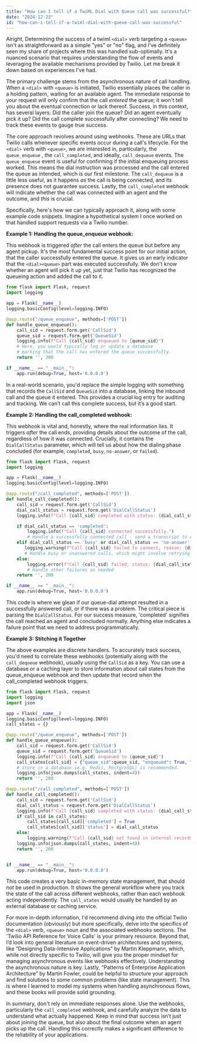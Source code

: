```yaml
---
title: "How can I tell if a TwiML Dial with Queue call was successful?"
date: "2024-12-23"
id: "how-can-i-tell-if-a-twiml-dial-with-queue-call-was-successful"
---
```


Alright,  Determining the success of a twiml `<dial>` verb targeting a `<queue>` isn't as straightforward as a simple "yes" or "no" flag, and I’ve definitely seen my share of projects where this was handled sub-optimally. It's a nuanced scenario that requires understanding the flow of events and leveraging the available mechanisms provided by Twilio. Let me break it down based on experiences I've had.

The primary challenge stems from the asynchronous nature of call handling. When a `<dial>` with `<queue>` is initiated, Twilio essentially places the caller in a holding pattern, waiting for an available agent. The immediate response to your request will only confirm that the call *entered* the queue; it won't tell you about the eventual connection or lack thereof. Success, in this context, has several layers: Did the caller join the queue? Did an agent eventually pick it up? Did the call complete successfully after connecting? We need to track these events to gauge true success.

The core approach revolves around using webhooks. These are URLs that Twilio calls whenever specific events occur during a call's lifecycle. For the `<dial>` verb with `<queue>`, we are interested in, particularly, the `queue_enqueue` , the `call_completed`, and ideally, `call_dequeue` events. The `queue_enqueue` event is useful for confirming if the initial enqueuing process worked. This means the dial instruction was processed and the call entered the queue as intended, which is our first milestone. The `call_dequeue` is a little less useful, as it happens *as* the call is being connected, and its presence does not guarantee success. Lastly, the `call_completed` webhook will indicate whether the call was connected with an agent and the outcome, and *this* is crucial.

Specifically, here's how we can typically approach it, along with some example code snippets. Imagine a hypothetical system I once worked on that handled support requests via a Twilio number.

**Example 1: Handling the queue_enqueue webhook:**

This webhook is triggered *after* the call enters the queue but before any agent pickup. It's the most fundamental success point for our initial action, that the caller successfully entered the queue. It gives us an early indicator that the `<dial><queue>` part was executed successfully. We don't know whether an agent will pick it up yet, just that Twilio has recognized the queueing action and added the call to it.

```python
from flask import Flask, request
import logging

app = Flask(__name__)
logging.basicConfig(level=logging.INFO)

@app.route("/queue_enqueue", methods=['POST'])
def handle_queue_enqueue():
    call_sid = request.form.get('CallSid')
    queue_sid = request.form.get('QueueSid')
    logging.info(f"Call {call_sid} enqueued to {queue_sid}")
    # Here, you would typically log or update a database
    # marking that the call has entered the queue successfully.
    return '', 200

if __name__ == "__main__":
    app.run(debug=True, host='0.0.0.0')
```

In a real-world scenario, you'd replace the simple logging with something that records the `CallSid` and `QueueSid` into a database, linking the inbound call and the queue it entered. This provides a crucial log entry for auditing and tracking. We can’t call this complete success, but it’s a good start.

**Example 2: Handling the call_completed webhook:**

This webhook is vital and, honestly, where the real information lies. It triggers *after* the call ends, providing details about the outcome of the call, regardless of how it was connected. Crucially, it contains the `DialCallStatus` parameter, which will tell us about how the dialing phase concluded (for example, `completed`, `busy`, `no-answer`, or `failed`).

```python
from flask import Flask, request
import logging

app = Flask(__name__)
logging.basicConfig(level=logging.INFO)

@app.route("/call_completed", methods=['POST'])
def handle_call_completed():
    call_sid = request.form.get('CallSid')
    dial_call_status = request.form.get('DialCallStatus')
    logging.info(f"Call {call_sid} completed with status: {dial_call_status}")

    if dial_call_status == 'completed':
        logging.info(f"Call {call_sid} connected successfully.")
        # Handle a successfully connected call - send a transcript to email, update a database, etc.
    elif dial_call_status == 'busy' or dial_call_status == 'no-answer':
       logging.warning(f"Call {call_sid} failed to connect, reason: {dial_call_status}")
       # Handle busy or unanswered calls, which might involve retrying
    else:
        logging.error(f"Call {call_sid} failed, status: {dial_call_status}")
        # Handle other failures as needed
    return '', 200

if __name__ == "__main__":
    app.run(debug=True, host='0.0.0.0')
```
This code is where we glean if our queue-dial attempt resulted in a successfully answered call, or if there was a problem. The critical piece is parsing the `DialCallStatus`. For our success measure, 'completed' signifies the call reached an agent and concluded normally. Anything else indicates a failure point that we need to address programmatically.

**Example 3: Stitching it Together**

The above examples are discrete handlers. To accurately track success, you'd need to correlate these webhooks (potentially along with the `call_dequeue` webhook), usually using the `CallSid` as a key. You can use a database or a caching layer to store information about call states from the queue_enqueue webhook and then update that record when the call_completed webhook triggers.

```python
from flask import Flask, request
import logging
import json

app = Flask(__name__)
logging.basicConfig(level=logging.INFO)
call_states = {}

@app.route("/queue_enqueue", methods=['POST'])
def handle_queue_enqueue():
    call_sid = request.form.get('CallSid')
    queue_sid = request.form.get('QueueSid')
    logging.info(f"Call {call_sid} enqueued to {queue_sid}")
    call_states[call_sid] = {"queue_sid":queue_sid, "enqueued": True, "completed": False, "status": None}
    # Store in a database (e.g. Redis, PostgreSQL) is recommended.
    logging.info(json.dumps(call_states, indent=4))
    return '', 200

@app.route("/call_completed", methods=['POST'])
def handle_call_completed():
    call_sid = request.form.get('CallSid')
    dial_call_status = request.form.get('DialCallStatus')
    logging.info(f"Call {call_sid} completed with status: {dial_call_status}")
    if call_sid in call_states:
        call_states[call_sid]['completed'] = True
        call_states[call_sid]['status'] = dial_call_status
    else:
        logging.warning(f"Call {call_sid} not found in internal records.")
    logging.info(json.dumps(call_states, indent=4))
    return '', 200


if __name__ == "__main__":
    app.run(debug=True, host='0.0.0.0')

```
This code creates a very basic in-memory state management, that should *not* be used in production. It shows the general workflow where you track the state of the call across different webhooks, rather than each webhook acting independently. The `call_states` would usually be handled by an external database or caching service.

For more in-depth information, I'd recommend diving into the official Twilio documentation (obviously) but more specifically, delve into the specifics of the `<dial>` verb, `<queue>` noun and the associated webhooks sections. The 'Twilio API Reference for Voice Calls' is your primary resource. Beyond that, I’d look into general literature on event-driven architectures and systems, like “Designing Data-Intensive Applications” by Martin Kleppmann, which, while not directly specific to Twilio, will give you the proper mindset for managing asynchronous events like webhooks effectively. Understanding the asynchronous nature is key. Lastly, “Patterns of Enterprise Application Architecture” by Martin Fowler, could be helpful to structure your approach and find solutions to some common problems (like state management). This is where I learned to model my systems when handling asynchronous flows, and these books will provide solid grounding.

In summary, don't rely on immediate responses alone. Use the webhooks, particularly the `call_completed` webhook, and carefully analyze the data to understand what actually happened. Keep in mind that success isn’t just about joining the queue, but also about the final outcome when an agent picks up the call. Handling this correctly makes a significant difference to the reliability of your applications.
